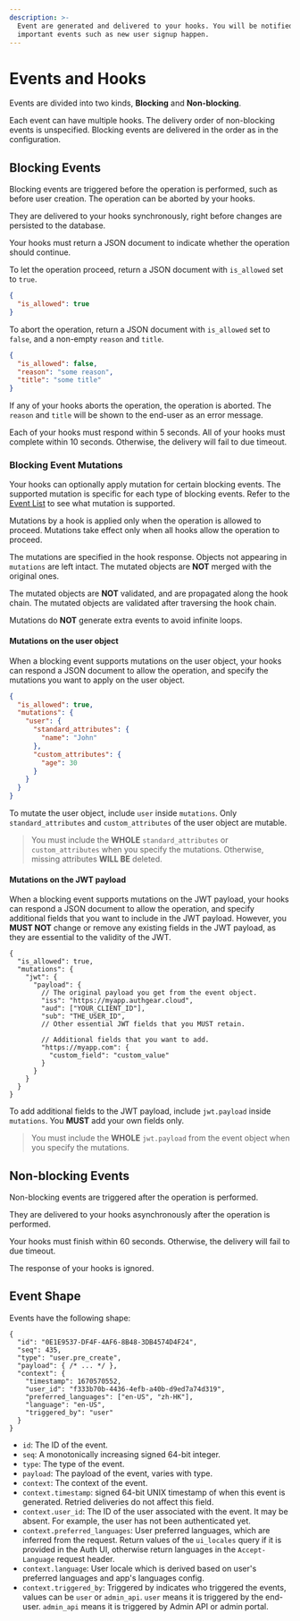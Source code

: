 ```yaml
---
description: >-
  Event are generated and delivered to your hooks. You will be notified when
  important events such as new user signup happen.
---
```


# Events and Hooks

Events are divided into two kinds, **Blocking** and **Non-blocking**.

Each event can have multiple hooks. The delivery order of non-blocking events is unspecified. Blocking events are delivered in the order as in the configuration.

## Blocking Events

Blocking events are triggered before the operation is performed, such as before user creation. The operation can be aborted by your hooks.

They are delivered to your hooks synchronously, right before changes are persisted to the database.

Your hooks must return a JSON document to indicate whether the operation should continue.

To let the operation proceed, return a JSON document with `is_allowed` set to `true`.

```json
{
  "is_allowed": true
}
```

To abort the operation, return a JSON document with `is_allowed` set to `false`, and a non-empty `reason` and `title`.

```json
{
  "is_allowed": false,
  "reason": "some reason",
  "title": "some title"
}
```

If any of your hooks aborts the operation, the operation is aborted. The `reason` and `title` will be shown to the end-user as an error message.

Each of your hooks must respond within 5 seconds. All of your hooks must complete within 10 seconds. Otherwise, the delivery will fail to due timeout.

### Blocking Event Mutations

Your hooks can optionally apply mutation for certain blocking events. The supported mutation is specific for each type of blocking events. Refer to the [Event List](event-list.md) to see what mutation is supported.

Mutations by a hook is applied only when the operation is allowed to proceed. Mutations take effect only when all hooks allow the operation to proceed.

The mutations are specified in the hook response. Objects not appearing in `mutations` are left intact. The mutated objects are **NOT** merged with the original ones.

The mutated objects are **NOT** validated, and are propagated along the hook chain. The mutated objects are validated after traversing the hook chain.

Mutations do **NOT** generate extra events to avoid infinite loops.

#### Mutations on the user object

When a blocking event supports mutations on the user object, your hooks can respond a JSON document to allow the operation, and specify the mutations you want to apply on the user object.

```json
{
  "is_allowed": true,
  "mutations": {
    "user": {
      "standard_attributes": {
        "name": "John"
      },
      "custom_attributes": {
        "age": 30
      }
    }
  }
}
```

To mutate the user object, include `user` inside `mutations`. Only `standard_attributes` and `custom_attributes` of the user object are mutable.

> You must include the **WHOLE** `standard_attributes` or `custom_attributes` when you specify the mutations. Otherwise, missing attributes **WILL BE** deleted.

#### Mutations on the JWT payload

When a blocking event supports mutations on the JWT payload, your hooks can respond a JSON document to allow the operation, and specify additional fields that you want to include in the JWT payload. However, you **MUST NOT** change or remove any existing fields in the JWT payload, as they are essential to the validity of the JWT.

```json5
{
  "is_allowed": true,
  "mutations": {
    "jwt": {
      "payload": {
        // The original payload you get from the event object.
        "iss": "https://myapp.authgear.cloud",
        "aud": ["YOUR_CLIENT_ID"],
        "sub": "THE_USER_ID",
        // Other essential JWT fields that you MUST retain.

        // Additional fields that you want to add.
        "https://myapp.com": {
          "custom_field": "custom_value"
        }
      }
    }
  }
}
```

To add additional fields to the JWT payload, include `jwt.payload` inside `mutations`. You **MUST** add your own fields only.

> You must include the **WHOLE** `jwt.payload` from the event object when you specify the mutations.

## Non-blocking Events

Non-blocking events are triggered after the operation is performed.

They are delivered to your hooks asynchronously after the operation is performed.

Your hooks must finish within 60 seconds. Otherwise, the delivery will fail to due timeout.

The response of your hooks is ignored.

## Event Shape

Events have the following shape:

```json5
{
  "id": "0E1E9537-DF4F-4AF6-8B48-3DB4574D4F24",
  "seq": 435,
  "type": "user.pre_create",
  "payload": { /* ... */ },
  "context": {
    "timestamp": 1670570552,
    "user_id": "f333b70b-4436-4efb-a40b-d9ed7a74d319",
    "preferred_languages": ["en-US", "zh-HK"],
    "language": "en-US",
    "triggered_by": "user"
  }
}
```

* `id`: The ID of the event.
* `seq`: A monotonically increasing signed 64-bit integer.
* `type`: The type of the event.
* `payload`: The payload of the event, varies with type.
* `context`: The context of the event.
* `context.timestamp`: signed 64-bit UNIX timestamp of when this event is generated. Retried deliveries do not affect this field.
* `context.user_id`: The ID of the user associated with the event. It may be absent. For example, the user has not been authenticated yet.
* `context.preferred_languages`: User preferred languages, which are inferred from the request. Return values of the `ui_locales` query if it is provided in the Auth UI, otherwise return languages in the `Accept-Language` request header.
* `context.language`: User locale which is derived based on user's preferred languages and app's languages config.
* `context.triggered_by`: Triggered by indicates who triggered the events, values can be `user` or `admin_api`. `user` means it is triggered by the end-user. `admin_api` means it is triggered by Admin API or admin portal.

